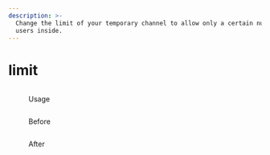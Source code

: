 ```yaml
---
description: >-
  Change the limit of your temporary channel to allow only a certain number of
  users inside.
---
```


# limit

<figure><img src="../../.gitbook/assets/image (56).png" alt=""><figcaption><p>Usage</p></figcaption></figure>

<figure><img src="../../.gitbook/assets/image (57).png" alt=""><figcaption><p>Before</p></figcaption></figure>

<figure><img src="../../.gitbook/assets/image (58).png" alt=""><figcaption><p>After</p></figcaption></figure>
